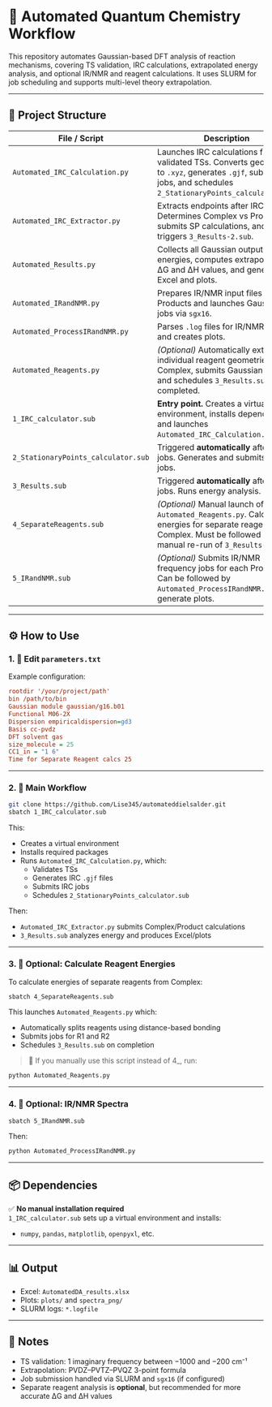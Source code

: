 # 🧪 Automated Quantum Chemistry Workflow

This repository automates Gaussian-based DFT analysis of reaction mechanisms, covering TS validation, IRC calculations, extrapolated energy analysis, and optional IR/NMR and reagent calculations. It uses SLURM for job scheduling and supports multi-level theory extrapolation.

---

## 📁 Project Structure

| File / Script                        | Description |
|-------------------------------------|-------------|
| `Automated_IRC_Calculation.py`      | Launches IRC calculations from validated TSs. Converts geometries to `.xyz`, generates `.gjf`, submits jobs, and schedules `2_StationaryPoints_calculator.sub`. |
| `Automated_IRC_Extractor.py`        | Extracts endpoints after IRC. Determines Complex vs Product, submits SP calculations, and triggers `3_Results-2.sub`. |
| `Automated_Results.py`              | Collects all Gaussian output energies, computes extrapolated ΔG and ΔH values, and generates Excel and plots. |
| `Automated_IRandNMR.py`             | Prepares IR/NMR input files for Products and launches Gaussian jobs via `sgx16`. |
| `Automated_ProcessIRandNMR.py`      | Parses `.log` files for IR/NMR data and creates plots. |
| `Automated_Reagents.py`             | *(Optional)* Automatically extracts individual reagent geometries from Complex, submits Gaussian jobs, and schedules `3_Results.sub` once completed. |
| `1_IRC_calculator.sub`              | **Entry point.** Creates a virtual environment, installs dependencies, and launches `Automated_IRC_Calculation.py`. |
| `2_StationaryPoints_calculator.sub` | Triggered **automatically** after IRC jobs. Generates and submits SP jobs. |
| `3_Results.sub`                   | Triggered **automatically** after SP jobs. Runs energy analysis. |
| `4_SeparateReagents.sub`            | *(Optional)* Manual launch of `Automated_Reagents.py`. Calculates energies for separate reagents from Complex. Must be followed by manual re-run of `3_Results-2.sub`. |
| `5_IRandNMR.sub`                    | *(Optional)* Submits IR/NMR frequency jobs for each Product. Can be followed by `Automated_ProcessIRandNMR.py` to generate plots. |

---

## ⚙️ How to Use

### 1. 🧾 Edit `parameters.txt`

Example configuration:
```ini
rootdir '/your/project/path'
bin /path/to/bin
Gaussian module gaussian/g16.b01
Functional M06-2X
Dispersion empiricaldispersion=gd3
Basis cc-pvdz
DFT solvent gas
size_molecule = 25
CC1_in = "1 6"
Time for Separate Reagent calcs 25
```

---

### 2. 🚀 Main Workflow

```bash
git clone https://github.com/Lise345/automateddielsalder.git
sbatch 1_IRC_calculator.sub
```

This:
- Creates a virtual environment
- Installs required packages
- Runs `Automated_IRC_Calculation.py`, which:
  - Validates TSs
  - Generates IRC `.gjf` files
  - Submits IRC jobs
  - Schedules `2_StationaryPoints_calculator.sub`

Then:
- `Automated_IRC_Extractor.py` submits Complex/Product calculations
- `3_Results.sub` analyzes energy and produces Excel/plots

---

### 3. 🧪 Optional: Calculate Reagent Energies

To calculate energies of separate reagents from Complex:

```bash
sbatch 4_SeparateReagents.sub
```

This launches `Automated_Reagents.py` which:
- Automatically splits reagents using distance-based bonding
- Submits jobs for R1 and R2
- Schedules `3_Results.sub` on completion

> 🧠 If you manually use this script instead of 4_, run:
```bash
python Automated_Reagents.py
```

---

### 4. 🌈 Optional: IR/NMR Spectra

```bash
sbatch 5_IRandNMR.sub
```

Then:
```bash
python Automated_ProcessIRandNMR.py
```

---

## 📦 Dependencies

✅ **No manual installation required**  
`1_IRC_calculator.sub` sets up a virtual environment and installs:
- `numpy`, `pandas`, `matplotlib`, `openpyxl`, etc.

---

## 📊 Output

- Excel: `AutomatedDA_results.xlsx`
- Plots: `plots/` and `spectra_png/`
- SLURM logs: `*.logfile`

---

## 📌 Notes

- TS validation: 1 imaginary frequency between −1000 and −200 cm⁻¹
- Extrapolation: PVDZ–PVTZ–PVQZ 3-point formula
- Job submission handled via SLURM and `sgx16` (if configured)
- Separate reagent analysis is **optional**, but recommended for more accurate ΔG and ΔH values
